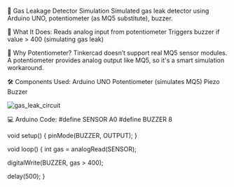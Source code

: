 🚨 Gas Leakage Detector Simulation
Simulated gas leak detector using Arduino UNO, potentiometer (as MQ5 substitute), buzzer.

🔧 What It Does:
Reads analog input from potentiometer
Triggers buzzer if value > 400 (simulating gas leak)

🧠 Why Potentiometer?
Tinkercad doesn’t support real MQ5 sensor modules.
A potentiometer provides analog output like MQ5, so it's a smart simulation workaround.

🛠 Components Used:
Arduino UNO
Potentiometer (simulates MQ5)
Piezo Buzzer

![gas_leak_circuit](https://github.com/user-attachments/assets/42972343-1720-4e1a-bdf6-fe40a4d0f8b7)

💻 Arduino Code:
#define SENSOR A0
#define BUZZER 8

void setup() {
  pinMode(BUZZER, OUTPUT);
}

void loop() {
  int gas = analogRead(SENSOR);

  digitalWrite(BUZZER, gas > 400);

  delay(500);
}



